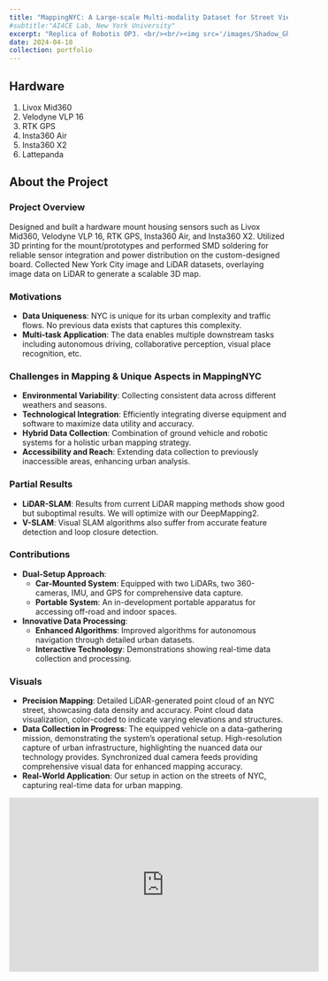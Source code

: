 ```yaml
---
title: "MappingNYC: A Large-scale Multi-modality Dataset for Street Views in New York City"
#subtitle:"AI4CE Lab, New York University"
excerpt: "Replica of Robotis OP3. <br/><br/><img src='/images/Shadow_Ghost.jpg'>"
date: 2024-04-10
collection: portfolio
---
```


## Hardware
1. Livox Mid360
2. Velodyne VLP 16
3. RTK GPS
4. Insta360 Air
5. Insta360 X2
6. Lattepanda 

## About the Project

### Project Overview
Designed and built a hardware mount housing sensors such as Livox Mid360, Velodyne VLP 16, RTK GPS, Insta360 Air, and Insta360 X2. Utilized 3D printing for the mount/prototypes and performed SMD soldering for reliable sensor integration and power distribution on the custom-designed board. Collected New York City image and LiDAR datasets, overlaying image data on LiDAR to generate a scalable 3D map.

### Motivations
- **Data Uniqueness**: NYC is unique for its urban complexity and traffic flows. No previous data exists that captures this complexity.
- **Multi-task Application**: The data enables multiple downstream tasks including autonomous driving, collaborative perception, visual place recognition, etc.

### Challenges in Mapping & Unique Aspects in MappingNYC
- **Environmental Variability**: Collecting consistent data across different weathers and seasons.
- **Technological Integration**: Efficiently integrating diverse equipment and software to maximize data utility and accuracy.
- **Hybrid Data Collection**: Combination of ground vehicle and robotic systems for a holistic urban mapping strategy.
- **Accessibility and Reach**: Extending data collection to previously inaccessible areas, enhancing urban analysis.

### Partial Results
- **LiDAR-SLAM**: Results from current LiDAR mapping methods show good but suboptimal results. We will optimize with our DeepMapping2.
- **V-SLAM**: Visual SLAM algorithms also suffer from accurate feature detection and loop closure detection.

### Contributions
- **Dual-Setup Approach**:
  - **Car-Mounted System**: Equipped with two LiDARs, two 360-cameras, IMU, and GPS for comprehensive data capture.
  - **Portable System**: An in-development portable apparatus for accessing off-road and indoor spaces.
- **Innovative Data Processing**:
  - **Enhanced Algorithms**: Improved algorithms for autonomous navigation through detailed urban datasets.
  - **Interactive Technology**: Demonstrations showing real-time data collection and processing.

### Visuals
- **Precision Mapping**: Detailed LiDAR-generated point cloud of an NYC street, showcasing data density and accuracy. Point cloud data visualization, color-coded to indicate varying elevations and structures.
- **Data Collection in Progress**: The equipped vehicle on a data-gathering mission, demonstrating the system’s operational setup. High-resolution capture of urban infrastructure, highlighting the nuanced data our technology provides. Synchronized dual camera feeds providing comprehensive visual data for enhanced mapping accuracy.
- **Real-World Application**: Our setup in action on the streets of NYC, capturing real-time data for urban mapping.

<iframe width="560" height="315" src="https://www.youtube.com/embed/D1_2D2RZFw4" title="YouTube video player" frameborder="0" allow="accelerometer; autoplay; clipboard-write; encrypted-media; gyroscope; picture-in-picture; web-share" allowfullscreen></iframe>
